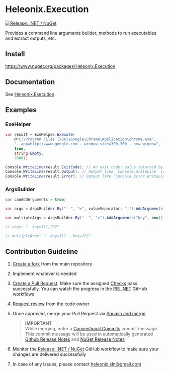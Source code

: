 # Heleonix.Execution

[![Release: .NET / NuGet](https://github.com/Heleonix/Heleonix.Execution/actions/workflows/release-net-nuget.yml/badge.svg)](https://github.com/Heleonix/Heleonix.Execution/actions/workflows/release-net-nuget.yml)

Provides a command line arguments builder, methods to run executables and extract outputs, etc.

## Install

https://www.nuget.org/packages/Heleonix.Execution

## Documentation

See [Heleonix.Execution](https://heleonix.github.io/docs/Heleonix.Execution)

## Examples

### ExeHelper

```csharp
var result = ExeHelper.Execute(
    @"C:\Program Files (x86)\Google\Chrome\Application\chrome.exe",
    "--app=http://www.google.com --window-size=300,300 --new-window",
    true,
    string.Empty,
    2000);

Console.WriteLine(result.ExitCode); // An exit code: value returned by `Main` or by `Environment.Exit(exitCode)` etc.
Console.WriteLine(result.Output); // Output like `Console.WriteLine` is available here
Console.WriteLine(result.Error); // Output like `Console.Error.WriteLine` is available here.
```

### ArgsBuilder

```csharp
var canAddArguments = true;

var args = ArgsBuilder.By("--", "=", valueSeparator: ",").AddArguments("key", new[] { "111", "222", false, canAddArguments);

var multipleArgs = ArgsBuilder.By("--", "=").AddArguments("key", new[] { "111", "222", true, canAddArguments);

// args: "--key=111,222"

// multipleArgs: "--key=111 --key=222".
```

## Contribution Guideline

1. [Create a fork](https://github.com/Heleonix/Heleonix.Execution/fork) from the main repository
2. Implement whatever is needed
3. [Create a Pull Request](https://docs.github.com/en/pull-requests/collaborating-with-pull-requests/proposing-changes-to-your-work-with-pull-requests/creating-a-pull-request-from-a-fork).
   Make sure the assigned [Checks](https://docs.github.com/en/pull-requests/collaborating-with-pull-requests/collaborating-on-repositories-with-code-quality-features/about-status-checks#checks) pass successfully.
   You can watch the progress in the [PR: .NET](https://github.com/Heleonix/Heleonix.Execution/actions/workflows/pr-net.yml) GitHub workflows
4. [Request review](https://docs.github.com/en/pull-requests/collaborating-with-pull-requests/proposing-changes-to-your-work-with-pull-requests/requesting-a-pull-request-review) from the code owner
5. Once approved, merge your Pull Request via [Squash and merge](https://docs.github.com/en/pull-requests/collaborating-with-pull-requests/incorporating-changes-from-a-pull-request/about-pull-request-merges#squash-and-merge-your-commits)

   > **IMPORTANT**  
   > While merging, enter a [Conventional Commits](https://www.conventionalcommits.org/) commit message.
   > This commit message will be used in automatically generated [Github Release Notes](https://github.com/Heleonix/Heleonix.Execution/releases)
   > and [NuGet Release Notes](https://www.nuget.org/packages/Heleonix.Execution/#releasenotes-body-tab)

5. Monitor the [Release: .NET / NuGet](https://github.com/Heleonix/Heleonix.Execution/actions/workflows/release-net-nuget.yml)
   GitHub workflow to make sure your changes are delivered successfully
5. In case of any issues, please contact [heleonix.sln@gmail.com](mailto:heleonix.sln@gmail.com)